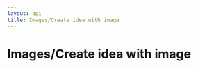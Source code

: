 ```yaml
---
layout: api
title: Images/Create idea with image
---
```


# Images/Create idea with image

<api-explorer resource="http://api.rusic.dev/buckets/:bucket_id/ideas" method="POST">
  <api-header name="Accept" required="true" value="application/vnd.rusic.v1+json" editable-key="false" editable-value="false"></api-header>
  <api-header name="X-Rusic-Participant-Token" required="true" value="" editable-key="false"></api-header>
  <api-header name="X-API-Key" required="true" value="abc123" editable-key="false"></api-header>
  <api-part name="idea[title]" required="true" default="" value="Title"></api-part>
  <api-part name="idea[content]" required="true" default="" value="Content"></api-part>
  <api-part name="idea[image_ids][]" required="false" default="" value="1"></api-part>
  <api-resource name="bucket_id" required="true" default="" value="1"></api-resource>
</api-explorer>
